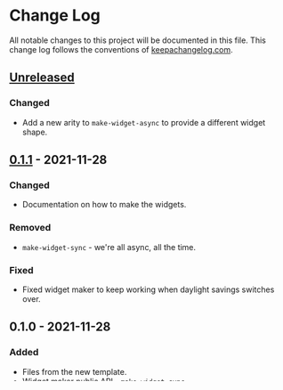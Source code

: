 # Change Log
All notable changes to this project will be documented in this file. This change log follows the conventions of [keepachangelog.com](http://keepachangelog.com/).

## [Unreleased]
### Changed
- Add a new arity to `make-widget-async` to provide a different widget shape.

## [0.1.1] - 2021-11-28
### Changed
- Documentation on how to make the widgets.

### Removed
- `make-widget-sync` - we're all async, all the time.

### Fixed
- Fixed widget maker to keep working when daylight savings switches over.

## 0.1.0 - 2021-11-28
### Added
- Files from the new template.
- Widget maker public API - `make-widget-sync`.

[Unreleased]: https://sourcehost.site/your-name/aoc21/compare/0.1.1...HEAD
[0.1.1]: https://sourcehost.site/your-name/aoc21/compare/0.1.0...0.1.1

